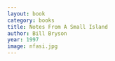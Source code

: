 ```yaml
---
layout: book
category: books
title: Notes From A Small Island
author: Bill Bryson
year: 1997
image: nfasi.jpg
---
```

